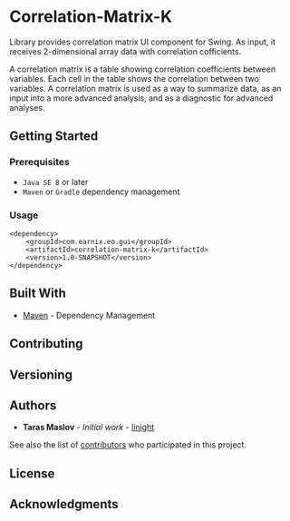 # Correlation-Matrix-K

Library provides correlation matrix UI component for Swing. As input, it receives 2-dimensional array data with correlation cofficients.

A correlation matrix is a table showing correlation coefficients between variables. Each cell in the table shows the correlation between two variables. A correlation matrix is used as a way to summarize data, as an input into a more advanced analysis, and as a diagnostic for advanced analyses.

## Getting Started

### Prerequisites
* `Java SE 8` or later
* `Maven` or `Gradle` dependency management

### Usage

```
<dependency>
	<groupId>com.earnix.eo.gui</groupId>
	<artifactId>correlation-matrix-k</artifactId>
	<version>1.0-SNAPSHOT</version>
</dependency>
```


## Built With

* [Maven](https://maven.apache.org/) - Dependency Management

## Contributing

## Versioning

## Authors

* **Taras Maslov** - *Initial work* - [linight](https://github.com/linight)

See also the list of [contributors](https://github.com/your/project/contributors) who participated in this project.

## License


## Acknowledgments

